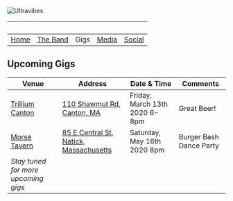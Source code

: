 ![Ultravibes](https://scontent.fbos1-1.fna.fbcdn.net/v/t1.0-9/55492985_332890087357228_108962916572594176_o.jpg?_nc_cat=100&_nc_sid=6e5ad9&_nc_ohc=apxkqkfxRhYAX9g1FpF&_nc_ht=scontent.fbos1-1.fna&oh=54b5f0af0fe6447625510dfca9c4efb6&oe=5EC0F420)

| &nbsp;               | &nbsp;             | &nbsp; | &nbsp;            | &nbsp;                                             |
| -------------------- | ------------------ | ------ | ----------------- | -------------------------------------------------- |
| [Home](./index.html) | [The Band](./band) | Gigs   | [Media](./photos) | [Social](https://www.facebook.com/UltraVibesBand/) |

## Upcoming Gigs

| Venue                                                       | Address                                                                                                                                                                                                                                                                                                                                                                                                                                                                                                                                                                                                                                     | Date & Time                   | Comments                |
| ----------------------------------------------------------- | ------------------------------------------------------------------------------------------------------------------------------------------------------------------------------------------------------------------------------------------------------------------------------------------------------------------------------------------------------------------------------------------------------------------------------------------------------------------------------------------------------------------------------------------------------------------------------------------------------------------------------------------- | ----------------------------- | ----------------------- |
| [Trillium Canton](https://www.facebook.com/trilliumcanton/) | [110 Shawmut Rd, Canton, MA](https://l.facebook.com/l.php?u=http%3A%2F%2Fshare.here.com%2Fr%2Fmylocation%2Fe-eyJuYW1lIjoiVHJpbGxpdW0gQ2FudG9uIiwiYWRkcmVzcyI6IjExMCBTaGF3bXV0IFJkLCBDYW50b24sIE1hc3NhY2h1c2V0dHMiLCJsYXRpdHVkZSI6NDIuMTg0NCwibG9uZ2l0dWRlIjotNzEuMTUyNjMsInByb3ZpZGVyTmFtZSI6ImZhY2Vib29rIiwicHJvdmlkZXJJZCI6MjEyNzI4MzMwNDIwMDQ4M30%3D%3Flink%3Ddirections%26fb_locale%3Den_US%26ref%3Dfacebook%26fbclid%3DIwAR0RWWOsdXTKMLX5sLXV5DlUOQf2hDMBI-Q_GKZxvjgxwbBDrNGMCIjgCww&h=AT2ZIIbRadihUkOUxDdmjgnHivxEWaLMPduBmt6bWjCIc69rBVrL2OCihJL5WDTDStZOT0M-DcLQvODooLnaqMR-pNeZsaJDB4WPb0wSQf_f89cwX7M4ptMrhijmNSPSTMT71x7l)       | Friday, March 13th 2020 6-8pm | Great Beer!             |
| [Morse Tavern](https://www.facebook.com/MorseTavern/)       | [85 E Central St, Natick, Massachusetts](https://l.facebook.com/l.php?u=http%3A%2F%2Fshare.here.com%2Fr%2Fmylocation%2Fe-eyJuYW1lIjoiTW9yc2UgVGF2ZXJuIiwiYWRkcmVzcyI6Ijg1IEUgQ2VudHJhbCBTdCwgTmF0aWNrLCBNYXNzYWNodXNldHRzIiwibGF0aXR1ZGUiOjQyLjI4NTA1LCJsb25naXR1ZGUiOi03MS4zMzkzMSwicHJvdmlkZXJOYW1lIjoiZmFjZWJvb2siLCJwcm92aWRlcklkIjoxNTg3MTg4NDA4NTk0NDJ9%3Flink%3Ddirections%26fb_locale%3Den_US%26ref%3Dfacebook%26fbclid%3DIwAR0G7CD2txSIcgdP1hsggxrml1ujX_8b-T2IvzkCnImU7UYuoPQOKkTqMwI&h=AT3NQpUSa8z-6FSCMTz_SUSgs_T3bhbDWqifaOHebZV2tw4mb7rUpKk7O3I_Jb4tw8dqbc_zdGw5TTAA6O4gKopame5MvShfE7RjpqEuITYS50BR7en0mX2721__XQOI9dArfDTw) | Saturday, May 16th 2020 8pm   | Burger Bash Dance Party |
| _Stay tuned for more upcoming gigs_                         |
